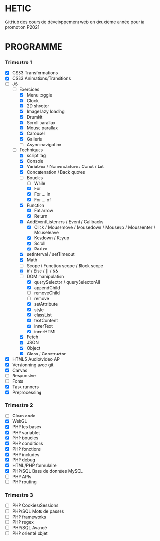 # HETIC

GitHub des cours de développement web en deuxième année pour la promotion P2021

# PROGRAMME

### Trimestre 1

- [x] CSS3 Transformations
- [x] CSS3 Animations/Transitions
- [ ] JS
    - [ ] Exercices
        - [x] Menu toggle
        - [x] Clock
        - [x] 2D shooter
        - [x] Image lazy loading
        - [x] Drumkit
        - [x] Scroll parallax
        - [x] Mouse parallax
        - [x] Carousel
        - [x] Gallerie
        - [ ] Async navigation
    - [ ] Techniques
        - [x] script tag
        - [x] Console
        - [x] Variables / Nomenclature / Const / Let
        - [x] Concatenation / Back quotes
        - [ ] Boucles
            - [ ] While
            - [x] For
            - [x] For ... in
            - [x] For ... of
        - [x] Function
            - [x] Fat arrow
            - [x] Return
        - [x] AddEventListeners / Event / Callbacks
            - [x] Click / Mousemove / Mousedown / Mouseup / Mouseenter / Mouseleave
            - [x] Keydown / Keyup
            - [x] Scroll
            - [x] Resize
        - [x] setInterval / setTimeout
        - [x] Math
        - [ ] Scope / Function scope / Block scope
        - [x] If / Else / || / &&
        - [ ] DOM manipulation
            - [x] querySelector / querySelectorAll
            - [x] appendChild
            - [ ] removeChild
            - [ ] remove
            - [x] setAttribute
            - [x] style
            - [x] classList
            - [x] textContent
            - [x] innerText
            - [x] innerHTML
        - [x] Fetch
        - [x] JSON
        - [x] Object
        - [x] Class / Constructor
- [x] HTML5 Audio/video API
- [x] Versionning avec git
- [x] Canvas
- [ ] Responsive
- [ ] Fonts
- [x] Task runners
- [x] Preprocessing

### Trimestre 2

- [ ] Clean code
- [x] WebGL
- [x] PHP les bases
- [x] PHP variables
- [x] PHP boucles
- [x] PHP conditions
- [x] PHP fonctions
- [x] PHP includes
- [x] PHP debug
- [x] HTML/PHP formulaire
- [x] PHP/SQL Base de données MySQL
- [ ] PHP APIs
- [ ] PHP routing

### Trimestre 3

- [ ] PHP Cookies/Sessions
- [ ] PHP/SQL Mots de passes
- [ ] PHP frameworks
- [ ] PHP regex
- [ ] PHP/SQL Avancé
- [ ] PHP orienté objet
